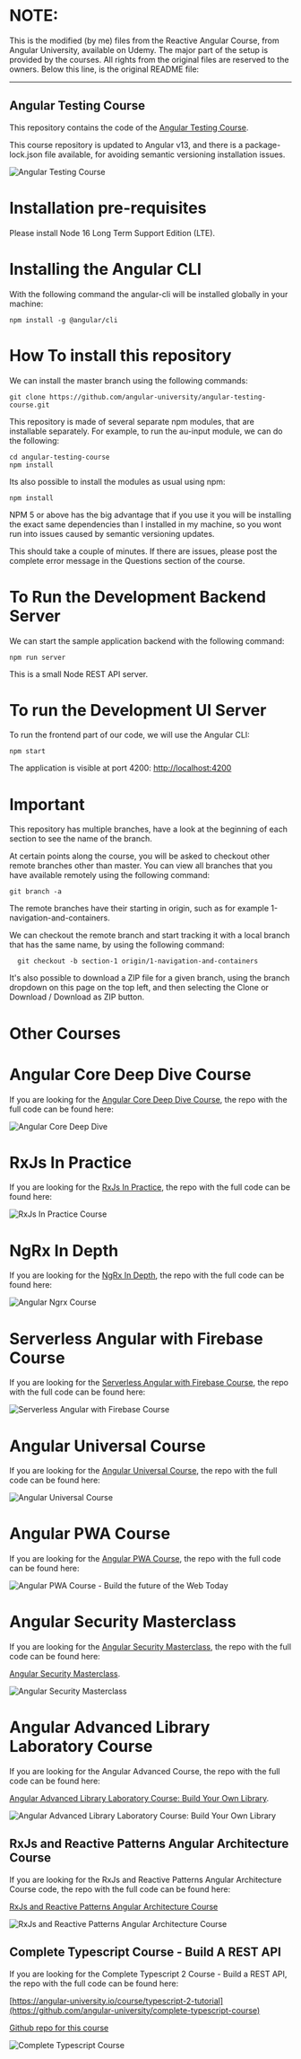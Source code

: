 # NOTE:
This is the modified (by me) files from the Reactive Angular Course, from Angular University, available on Udemy. The major part of the setup is provided by the courses. All rights from the original files are reserved to the owners.
Below this line, is the original README file:

___

## Angular Testing Course

This repository contains the code of the [Angular Testing Course](https://angular-university.io/course/angular-testing-course).

This course repository is updated to Angular v13, and there is a  package-lock.json file available, for avoiding semantic versioning installation issues.

![Angular Testing Course](https://s3-us-west-1.amazonaws.com/angular-university/course-images/angular-testing-small.png)


# Installation pre-requisites

Please install Node 16 Long Term Support Edition (LTE).


# Installing the Angular CLI

With the following command the angular-cli will be installed globally in your machine:

    npm install -g @angular/cli 


# How To install this repository

We can install the master branch using the following commands:

    git clone https://github.com/angular-university/angular-testing-course.git
    
This repository is made of several separate npm modules, that are installable separately. For example, to run the au-input module, we can do the following:
    
    cd angular-testing-course
    npm install

Its also possible to install the modules as usual using npm:

    npm install 

NPM 5 or above has the big advantage that if you use it you will be installing the exact same dependencies than I installed in my machine, so you wont run into issues caused by semantic versioning updates.

This should take a couple of minutes. If there are issues, please post the complete error message in the Questions section of the course.

# To Run the Development Backend Server

We can start the sample application backend with the following command:

    npm run server

This is a small Node REST API server.

# To run the Development UI Server

To run the frontend part of our code, we will use the Angular CLI:

    npm start 

The application is visible at port 4200: [http://localhost:4200](http://localhost:4200)



# Important 

This repository has multiple branches, have a look at the beginning of each section to see the name of the branch.

At certain points along the course, you will be asked to checkout other remote branches other than master. You can view all branches that you have available remotely using the following command:

    git branch -a

  The remote branches have their starting in origin, such as for example 1-navigation-and-containers.

We can checkout the remote branch and start tracking it with a local branch that has the same name, by using the following command:

      git checkout -b section-1 origin/1-navigation-and-containers

It's also possible to download a ZIP file for a given branch,  using the branch dropdown on this page on the top left, and then selecting the Clone or Download / Download as ZIP button.

# Other Courses

# Angular Core Deep Dive Course

If you are looking for the [Angular Core Deep Dive Course](https://angular-university.io/course/angular-course), the repo with the full code can be found here:

![Angular Core Deep Dive](https://s3-us-west-1.amazonaws.com/angular-university/course-images/angular-core-in-depth-small.png)

# RxJs In Practice

If you are looking for the [RxJs In Practice](https://angular-university.io/course/rxjs-course), the repo with the full code can be found here:

![RxJs In Practice Course](https://s3-us-west-1.amazonaws.com/angular-university/course-images/rxjs-in-practice-course.png)


# NgRx In Depth

If you are looking for the [NgRx In Depth](https://angular-university.io/course/angular-ngrx-course), the repo with the full code can be found here:

![Angular Ngrx Course](https://s3-us-west-1.amazonaws.com/angular-university/course-images/angular-ngrx-course.png)

# Serverless Angular with Firebase Course

If you are looking for the [Serverless Angular with Firebase Course](https://angular-university.io/course/firebase-course), the repo with the full code can be found here:

![Serverless Angular with Firebase Course](https://s3-us-west-1.amazonaws.com/angular-university/course-images/serverless-angular-small.png)

# Angular Universal Course

If you are looking for the [Angular Universal Course](https://angular-university.io/course/angular-universal-course), the repo with the full code can be found here:

![Angular Universal Course](https://s3-us-west-1.amazonaws.com/angular-university/course-images/angular-universal-small.png)

# Angular PWA Course

If you are looking for the [Angular PWA Course](https://angular-university.io/course/angular-pwa-course), the repo with the full code can be found here:

![Angular PWA Course - Build the future of the Web Today](https://s3-us-west-1.amazonaws.com/angular-university/course-images/angular-pwa-course.png)

# Angular Security Masterclass

If you are looking for the [Angular Security Masterclass](https://angular-university.io/course/angular-security-course), the repo with the full code can be found here:

[Angular Security Masterclass](https://github.com/angular-university/angular-security-course).

![Angular Security Masterclass](https://s3-us-west-1.amazonaws.com/angular-university/course-images/security-cover-small-v2.png)

# Angular Advanced Library Laboratory Course

If you are looking for the Angular Advanced Course, the repo with the full code can be found here:

[Angular Advanced Library Laboratory Course: Build Your Own Library](https://angular-university.io/course/angular-advanced-course).

![Angular Advanced Library Laboratory Course: Build Your Own Library](https://angular-academy.s3.amazonaws.com/thumbnails/advanced_angular-small-v3.png)


## RxJs and Reactive Patterns Angular Architecture Course

If you are looking for the RxJs and Reactive Patterns Angular Architecture Course code, the repo with the full code can be found here:

[RxJs and Reactive Patterns Angular Architecture Course](https://angular-university.io/course/reactive-angular-architecture-course)

![RxJs and Reactive Patterns Angular Architecture Course](https://s3-us-west-1.amazonaws.com/angular-academy/blog/images/rxjs-reactive-patterns-small.png)


## Complete Typescript Course - Build A REST API

If you are looking for the Complete Typescript 2 Course - Build a REST API, the repo with the full code can be found here:

[https://angular-university.io/course/typescript-2-tutorial](https://github.com/angular-university/complete-typescript-course)

[Github repo for this course](https://github.com/angular-university/complete-typescript-course)

![Complete Typescript Course](https://angular-academy.s3.amazonaws.com/thumbnails/typescript-2-small.png)

